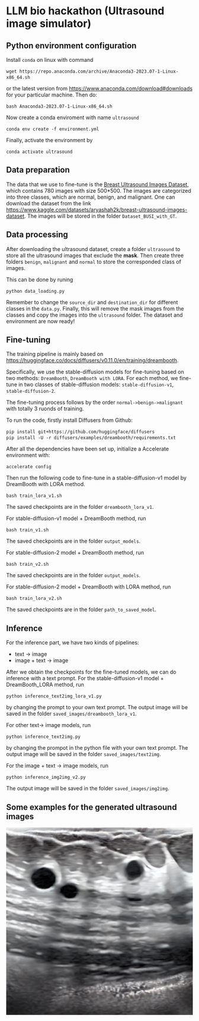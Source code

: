 # LLM bio hackathon (Ultrasound image simulator)


## Python environment configuration

Install `conda` on linux with command
```
wget https://repo.anaconda.com/archive/Anaconda3-2023.07-1-Linux-x86_64.sh
```
or the latest version from https://www.anaconda.com/download#downloads for your particular machine.
Then do:
```
bash Anaconda3-2023.07-1-Linux-x86_64.sh
```

Now create a conda enviroment with name `ultrasound`
```
conda env create -f environment.yml
```
Finally, activate the environment by
```
conda activate ultrasound
```


## Data preparation

The data that we use to fine-tune is the [Breast Ultrasound Images Dataset](https://www.kaggle.com/datasets/aryashah2k/breast-ultrasound-images-dataset), which contains 780 images with size 500*500.
The images are categorized into three classes, which are normal, benign, and malignant.
One can download the dataset from the link 
https://www.kaggle.com/datasets/aryashah2k/breast-ultrasound-images-dataset.
The images will be stored in the folder `Dataset_BUSI_with_GT`.



## Data processing

After downloading the ultrasound dataset, create a folder `ultrasound` to store all the ultrasound images that exclude the **mask**.
Then create three folders `benign`, `malignant` and `normal` to store the corresponded class of images.


This can be done by runing 
```
python data_loading.py
```

Remember to change the `source_dir` and `destination_dir` for different classes in the `data.py`.
Finally, this will remove the mask images from the classes and copy the images into the `ultrasound` folder.
The dataset and environment are now ready!




## Fine-tuning

The training pipeline is mainly based on https://huggingface.co/docs/diffusers/v0.11.0/en/training/dreambooth.

Specifically, we use the stable-diffusion models for fine-tuning
based on two methods: `DreamBooth`, `DreamBooth with LORA`.
For each method, we fine-tune in two classes of stable-diffusion models:
`stable-diffusion-v1`, `stable-diffusion-2`.

The fine-tuning process follows by the order 
`normal->benign->malignant` with totally 3 ruonds of training.


To run the code, firstly install Diffusers from Github:
```
pip install git+https://github.com/huggingface/diffusers
pip install -U -r diffusers/examples/dreambooth/requirements.txt
```

After all the dependencies have been set up, initialize a Accelerate environment with:
```
accelerate config
```


Then run the following code to fine-tune in a stable-diffusion-v1 model by DreamBooth with LORA method.
```
bash train_lora_v1.sh
```
The saved checkpoints are in the folder `dreambooth_lora_v1`.

For stable-diffusion-v1 model + DreamBooth method, run
```
bash train_v1.sh
```
The saved checkpoints are in the folder `output_models`.

For stable-diffusion-2 model + DreamBooth method, run
```
bash train_v2.sh
```
The saved checkpoints are in the folder `output_models`.

For stable-diffusion-2 model + DreamBooth with LORA method, run
```
bash train_lora_v2.sh
```
The saved checkpoints are in the folder `path_to_saved_model`.





## Inference

For the inference part, we have two kinds of pipelines:
* text -> image
* image + text -> image


After we obtain the checkpoints for the fine-tuned models, we can do inference with a text prompt.
For the stable-diffusion-v1 model + DreamBooth_LORA method, run
```
python inference_text2img_lora_v1.py
```
by changing the prompt to your own text prompt.
The output image will be saved in the folder `saved_images/dreambooth_lora_v1`.

For other text-> image models, run
```
python inference_text2img.py
```
by changing the prompot in the python file with your own text prompt.
The output image will be saved in the folder `saved_images/text2img`.

For the image + text -> image models, run
```
python inference_img2img_v2.py
```
The output image will be saved in the folder `saved_images/img2img`.


## Some examples for the generated ultrasound images

![f](./saved_images/example_for_pre/us-benign.png "Title")


